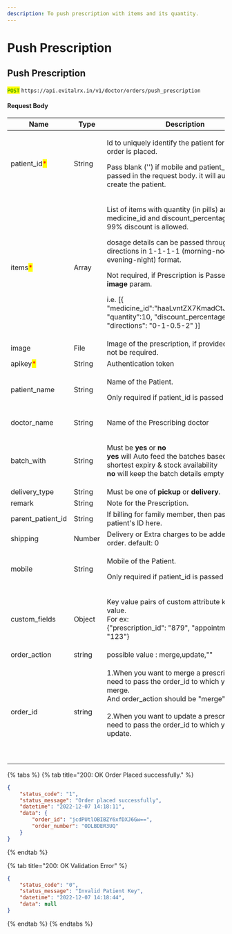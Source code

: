 ```yaml
---
description: To push prescription with items and its quantity.
---
```


# Push Prescription

## Push Prescription

<mark style="color:green;">`POST`</mark> `https://api.evitalrx.in/v1/doctor/orders/push_prescription`

#### Request Body

| Name                                          | Type   | Description                                                                                                                                                                                                                                                                                                                                                                                                                                                       |
| --------------------------------------------- | ------ | ----------------------------------------------------------------------------------------------------------------------------------------------------------------------------------------------------------------------------------------------------------------------------------------------------------------------------------------------------------------------------------------------------------------------------------------------------------------- |
| patient\_id<mark style="color:red;">\*</mark> | String | <p>Id to uniquely identify the patient for whom the order is placed. </p><p></p><p>Pass blank ('') if mobile and patient_name is passed in the request body. it will automatically create the patient.</p>                                                                                                                                                                                                                                                        |
| items<mark style="color:red;">\*</mark>       | Array  | <p>List of items with quantity (in pills) and medicine_id and discount_percentage. Max 99% discount is allowed.</p><p></p><p>dosage details can be passed through directions in 1-1-1-1 (morning-noon-evening-night) format. </p><p></p><p>Not required, if Prescription is Passed in the <strong>image</strong> param. </p><p></p><p>i.e. [{ "medicine_id":"haaLvntZX7KmadCtJa314w==", "quantity":10, "discount_percentage": 5, "directions": "0-1-0.5-2" }]</p> |
| image                                         | File   | Image of the prescription, if provided items will not be required.                                                                                                                                                                                                                                                                                                                                                                                                |
| apikey<mark style="color:red;">\*</mark>      | String | Authentication token                                                                                                                                                                                                                                                                                                                                                                                                                                              |
| patient\_name                                 | String | <p>Name of the Patient. </p><p></p><p>Only required if patient_id is passed blank. </p>                                                                                                                                                                                                                                                                                                                                                                           |
| doctor\_name                                  | String | <p>Name of the Prescribing doctor <br></p>                                                                                                                                                                                                                                                                                                                                                                                                                        |
| batch\_with                                   | String | <p>Must be <strong>yes</strong> or <strong>no</strong><br><strong>yes</strong> will Auto feed the batches based on the shortest expiry &#x26; stock availability<br><strong>no</strong> will keep the batch details empty</p>                                                                                                                                                                                                                                     |
| delivery\_type                                | String | Must be one of **pickup** or **delivery**.                                                                                                                                                                                                                                                                                                                                                                                                                        |
| remark                                        | String | Note for the Prescription.                                                                                                                                                                                                                                                                                                                                                                                                                                        |
| parent\_patient\_id                           | String | If billing for family member, then pass parent patient's ID here.                                                                                                                                                                                                                                                                                                                                                                                                 |
| shipping                                      | Number | Delivery or Extra charges to be added in the order. default: 0                                                                                                                                                                                                                                                                                                                                                                                                    |
| mobile                                        | String | <p>Mobile of the Patient. </p><p></p><p>Only required if patient_id is passed blank. </p>                                                                                                                                                                                                                                                                                                                                                                         |
| custom\_fields                                | Object | <p>Key value pairs of custom attribute key and it's value.<br>For ex: <br>{"prescription_id": "879", "appointment_id": "123"}</p>                                                                                                                                                                                                                                                                                                                                 |
| order\_action                                 | string | possible value : merge,update,""                                                                                                                                                                                                                                                                                                                                                                                                                                  |
| order\_id                                     | string | <p>1.When you want to merge a prescription, you need to pass the order_id to which you want to merge.<br>And order_action should be "merge".<br><br>2.When you want to update a prescription, you need to pass the order_id to which you want to update.<br><br><br></p>                                                                                                                                                                                          |

{% tabs %}
{% tab title="200: OK Order Placed successfully." %}
```json
{
    "status_code": "1",
    "status_message": "Order placed successfully",
    "datetime": "2022-12-07 14:18:11",
    "data": {
        "order_id": "jcdPUtlOBIBZY6xfDXJ6Gw==",
        "order_number": "ODLBDER3UQ"
    }
}
```
{% endtab %}

{% tab title="200: OK Validation Error" %}
```json
{
    "status_code": "0",
    "status_message": "Invalid Patient Key",
    "datetime": "2022-12-07 14:18:44",
    "data": null
}
```
{% endtab %}
{% endtabs %}
